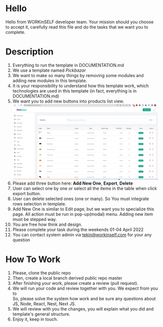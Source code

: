 # Hello 
Hello from WORKinSELF developer team. Your mission should you choose to accept it, 
carefully read this file and do the tasks that we want you to complete.

# Description
1. Everything to run the template in DOCUMENTATION.md
2. We use a template named _Pickbazar_
3. We want to make so many things by removing some modules and adding new modules in this template.
4. It is your responsibility to understand how this template work, which technologies are used in this template
(in fact, everything is in DOCUMENTATION.md)
5. We want you to add new buttons into products list view.
   ![alt text](product_list_view.png)
6. Please add three button here: **Add New One**, **Export**, **Delete**
7. User can select one by one or select all the items in the table when click export button.
8. User can delete selected ones (one or many). So You must integrate rows selection in template.
9. Add New One is similar to Edit page, but we want you to specialize this page. 
All action must be run in pop-up(modal) menu. Adding new item must be stepped way.
10. You are free how think and design.
11. Please complete your task during the weekends 01-04 April 2022
12. You can contact system admin via tekin@workinself.com for your any question
# How To Work
1. Please, clone the public repo
2. Then, create a local branch derived public repo master
3. After finishing your work, please create a review (pull request). 
4. We will run your code and review together with you. We expect from you to  
So, please solve the system how work and be sure any questions about JS, Node, React, Nest, Next JS.
5. We will review with you the changes, you will explain what you did and template's general structure.
6. Enjoy it, keep in touch.